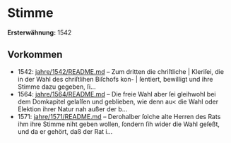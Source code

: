 # Stimme

**Ersterwähnung:** 1542

## Vorkommen
- 1542: [jahre/1542/README.md](../jahre/1542/README.md) – Zum dritten die chriſtliche |
Kleriſei, die in der Wahl des chriſtlihen Biſchofs kon- |
ſentiert, bewilligt und ihre Stimme dazu gegeben, ſi...
- 1564: [jahre/1564/README.md](../jahre/1564/README.md) – Die freie Wahl aber ſei gleihwohl bei dem Domkapitel
gelaſſen und geblieben, wie denn au< die Wahl oder
Elektion ihrer Natur nah außer der b...
- 1571: [jahre/1571/README.md](../jahre/1571/README.md) – Derohalber ſolche alte Herren des Rats ihm ihre Stimme
niht geben wollen, ſondern ſih wider die Wahl geſeßt,
und da er gehört, daß der Rat i...
